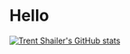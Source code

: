 # Hello

[![Trent Shailer's GitHub stats](https://github-readme-stats.vercel.app/api/top-langs?username=TrentShailer&bg_color=303446&text_color=c6d0f5&icon_color=ca9ee6&title_color=81c8be&show_icons=true)](https://github.com/TrentShailer)